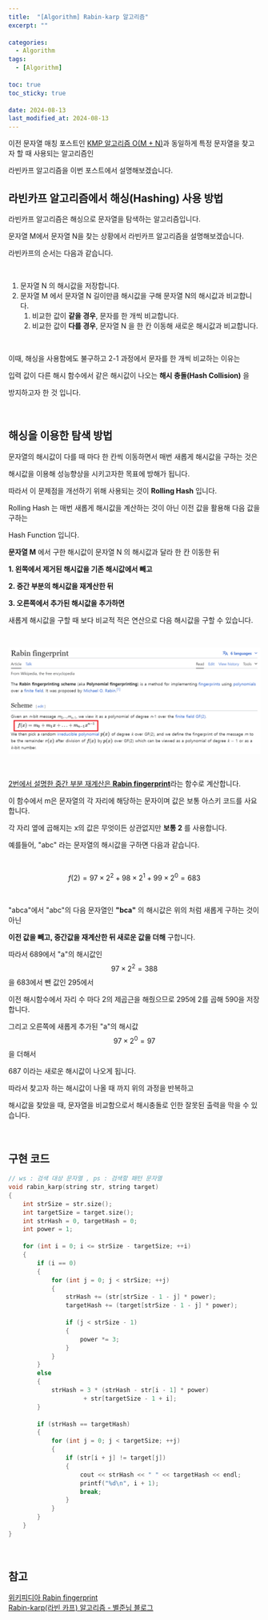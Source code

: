 ```yaml
---
title:  "[Algorithm] Rabin-karp 알고리즘"
excerpt: ""

categories:
  - Algorithm
tags:
  - [Algorithm]

toc: true
toc_sticky: true
 
date: 2024-08-13
last_modified_at: 2024-08-13
---
```


이전 문자열 매칭 포스트인 [KMP 알고리즘 O(M + N)](https://mgcllee.github.io/posts/StringMatch/)과 동일하게 특정 문자열을 찾고자 할 때 사용되는 알고리즘인  

라빈카프 알고리즘을 이번 포스트에서 설명해보겠습니다.  

## 라빈카프 알고리즘에서 해싱(Hashing) 사용 방법

라빈카프 알고리즘은 해싱으로 문자열을 탐색하는 알고리즘입니다.  

문자열 M에서 문자열 N을 찾는 상황에서 라빈카프 알고리즘을 설명해보겠습니다.  

라빈카프의 순서는 다음과 같습니다.  

<br/>

1. 문자열 N 의 해시값을 저장합니다.  
2. 문자열 M 에서 문자열 N 길이만큼 해시값을 구해 문자열 N의 해시값과 비교합니다.  
    1. 비교한 값이 **같을 경우**, 문자를 한 개씩 비교합니다.
    2. 비교한 값이 **다를 경우**, 문자열 N 을 한 칸 이동해 새로운 해시값과 비교합니다.  
  
<br/>

이때, 해싱을 사용함에도 불구하고 2-1 과정에서 문자를 한 개씩 비교하는 이유는  

입력 값이 다른 해시 함수에서 같은 해시값이 나오는 **해시 충돌(Hash Collision)** 을  

방지하고자 한 것 입니다.  

<br/>

## 해싱을 이용한 탐색 방법

문자열의 해시값이 다를 때 마다 한 칸씩 이동하면서 매번 새롭게 해시값을 구하는 것은  

해시값을 이용해 성능향상을 시키고자한 목표에 방해가 됩니다.  

따라서 이 문제점을 개선하기 위해 사용되는 것이 **Rolling Hash** 입니다.  

Rolling Hash 는 매번 새롭게 해시값을 계산하는 것이 아닌 이전 값을 활용해 다음 값을 구하는  

Hash Function 입니다.  

**문자열 M** 에서 구한 해시값이 문자열 N 의 해시값과 달라 한 칸 이동한 뒤  

**1. 왼쪽에서 제거된 해시값을 기존 해시값에서 빼고**  

**2. 중간 부분의 해시값을 재계산한 뒤**  

**3. 오른쪽에서 추가된 해시값을 추가하면**  

새롭게 해시값을 구할 때 보다 비교적 적은 연산으로 다음 해시값을 구할 수 있습니다.  

<br/>

![Rabin-karp_01](/assets/img/Algorithm/Rabin-karp_01.png)  

<br/>

[2번에서 설명한 중간 부분 재계산은 **Rabin fingerprint**](https://en.wikipedia.org/wiki/Rabin_fingerprint)라는 함수로 계산합니다.  

이 함수에서 m은 문자열의 각 자리에 해당하는 문자이며 값은 보통 아스키 코드를 사요합니다.  

각 자리 옆에 곱해지는 x의 값은 무엇이든 상관없지만 **보통 2** 를 사용합니다.  

예를들어, "abc" 라는 문자열의 해시값을 구하면 다음과 같습니다.  

<br/>

$$f(2) = 97 \times 2^2 + 98 \times 2^1 + 99 \times 2^0 = 683$$  

<br/>

"abca"에서 "abc"의 다음 문자열인 **"bca"** 의 해시값은 위의 처럼 새롭게 구하는 것이 아닌  

**이전 값을 빼고, 중간값을 재계산한 뒤 새로운 값을 더해** 구합니다.  

따라서 689에서 "a"의 해시값인 $$97 \times 2^2 = 388$$ 을 683에서 뺀 값인 295에서  

이전 해시함수에서 자리 수 마다 2의 제곱근을 해줬으므로 295에 2를 곱해 590을 저장합니다.  

그리고 오른쪽에 새롭게 추가된 "a"의 해시값 $$97 \times 2^0 = 97$$ 을 더해서  

687 이라는 새로운 해시값이 나오게 됩니다.  

따라서 찾고자 하는 해시값이 나올 때 까지 위의 과정을 반복하고  

해시값을 찾았을 때, 문자열을 비교함으로서 해시충돌로 인한 잘못된 출력을 막을 수 있습니다.  

<br/>

## 구현 코드

```c++
// ws : 검색 대상 문자열 , ps : 검색할 패턴 문자열
void rabin_karp(string str, string target) 
{
	int strSize = str.size();
	int targetSize = target.size();
	int strHash = 0, targetHash = 0;
	int power = 1;

	for (int i = 0; i <= strSize - targetSize; ++i) 
    {
		if (i == 0) 
        {
			for (int j = 0; j < strSize; ++j) 
            {
				strHash += (str[strSize - 1 - j] * power);
				targetHash += (target[strSize - 1 - j] * power);

				if (j < strSize - 1) 
                {
                    power *= 3;
                }
			}
		}
		else 
        {
			strHash = 3 * (strHash - str[i - 1] * power)
                     + str[targetSize - 1 + i];
		}

		if (strHash == targetHash) 
        {
			for (int j = 0; j < targetSize; ++j) 
            {
				if (str[i + j] != target[j])
                {
					cout << strHash << " " << targetHash << endl;
				    printf("%d\n", i + 1);
					break;
				}
			}
		}
	}
}
```

<br/>

## 참고
[위키피디아 Rabin fingerprint](https://en.wikipedia.org/wiki/Rabin_fingerprint)  
[Rabin-karp(라빈 카프) 알고리즘 - 별준님 블로그](https://junstar92.tistory.com/125)  
